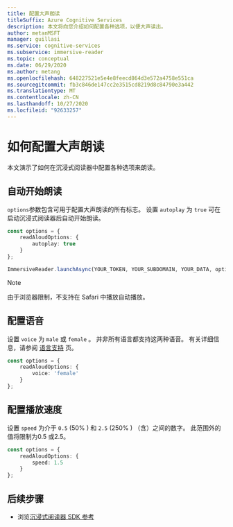 ```yaml
---
title: 配置大声朗读
titleSuffix: Azure Cognitive Services
description: 本文将向您介绍如何配置各种选项，以便大声读出。
author: metanMSFT
manager: guillasi
ms.service: cognitive-services
ms.subservice: immersive-reader
ms.topic: conceptual
ms.date: 06/29/2020
ms.author: metang
ms.openlocfilehash: 648227521e5e4e8feecd864d3e572a4758e551ca
ms.sourcegitcommit: fb3c846de147cc2e3515cd8219d8c84790e3a442
ms.translationtype: MT
ms.contentlocale: zh-CN
ms.lasthandoff: 10/27/2020
ms.locfileid: "92633257"
---
```

# <a name="how-to-configure-read-aloud"></a>如何配置大声朗读

本文演示了如何在沉浸式阅读器中配置各种选项来朗读。

## <a name="automatically-start-read-aloud"></a>自动开始朗读

`options`参数包含可用于配置大声朗读的所有标志。 设置 `autoplay` 为 `true` 可在启动沉浸式阅读器后自动开始朗读。

```typescript
const options = {
    readAloudOptions: {
        autoplay: true
    }
};

ImmersiveReader.launchAsync(YOUR_TOKEN, YOUR_SUBDOMAIN, YOUR_DATA, options);
```

> [!NOTE]
> 由于浏览器限制，不支持在 Safari 中播放自动播放。

## <a name="configure-the-voice"></a>配置语音

设置 `voice` 为 `male` 或 `female` 。 并非所有语言都支持这两种语音。 有关详细信息，请参阅 [语言支持](./language-support.md) 页。

```typescript
const options = {
    readAloudOptions: {
        voice: 'female'
    }
};
```

## <a name="configure-playback-speed"></a>配置播放速度

设置 `speed` 为介于 `0.5` (50% ) 和 `2.5` (250% ) （含）之间的数字。 此范围外的值将限制为0.5 或2.5。

```typescript
const options = {
    readAloudOptions: {
        speed: 1.5
    }
};
```

## <a name="next-steps"></a>后续步骤

* 浏览[沉浸式阅读器 SDK 参考](./reference.md)
